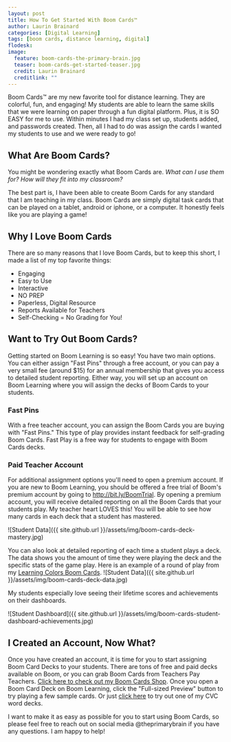 ```yaml
---
layout: post
title: How To Get Started With Boom Cards™
author: Laurin Brainard
categories: [Digital Learning]
tags: [boom cards, distance learning, digital]
flodesk: 
image:
  feature: boom-cards-the-primary-brain.jpg
  teaser: boom-cards-get-started-teaser.jpg
  credit: Laurin Brainard
  creditlink: ""
---
```

Boom Cards™ are my new favorite tool for distance learning. They are colorful, fun, and engaging! My students are able to learn the same skills that we were learning on paper through a fun digital platform. Plus, it is SO EASY for me to use. Within minutes I had my class set up, students added, and passwords created. Then, all I had to do was assign the cards I wanted my students to use and we were ready to go! 

## What Are Boom Cards?
You might be wondering exactly what Boom Cards are. *What can I use them for? How will they fit into my classroom?* 

The best part is, I have been able to create Boom Cards for any standard that I am teaching in my class. Boom Cards are simply digital task cards that can be played on a tablet, android or iphone, or a computer. It honestly feels like you are playing a game! 

## Why I Love Boom Cards
There are so many reasons that I love Boom Cards, but to keep this short, I made a list of my top favorite things:
- Engaging
- Easy to Use
- Interactive
- NO PREP
- Paperless, Digital Resource
- Reports Available for Teachers
- Self-Checking = No Grading for You!

## Want to Try Out Boom Cards?
Getting started on Boom Learning is so easy! You have two main options. You can either assign "Fast Pins" through a free account, or you can pay a very small fee (around $15) for an annual membership that gives you access to detailed student reporting. Either way, you will set up an account on Boom Learning where you will assign the decks of Boom Cards to your students. 

### Fast Pins
With a free teacher account, you can assign the Boom Cards you are buying with "Fast Pins." This type of play provides instant feedback for self-grading Boom Cards. Fast Play is a free way for students to engage with Boom Cards decks. 

### Paid Teacher Account
For additional assignment options you'll need to open a premium account. If you are new to Boom Learning, you should be offered a free trial of Boom's premium account by going to http://bit.ly/BoomTrial. By opening a premium account, you will receive detailed reporting on all the Boom Cards that your students play. My teacher heart LOVES this! You will be able to see how many cards in each deck that a student has mastered. 

![Student Data]({{ site.github.url }}/assets/img/boom-cards-deck-mastery.jpg)

You can also look at detailed reporting of each time a student plays a deck. The data shows you the amount of time they were playing the deck and the specific stats of the game play. Here is an example of a round of play from my [Learning Colors Boom Cards](https://wow.boomlearning.com/deck/learning-colors-gSe5egFpkLoqpxFsX).
![Student Data]({{ site.github.url }}/assets/img/boom-cards-deck-data.jpg)

My students especially love seeing their lifetime scores and achievements on their dashboards. 

![Student Dashboard]({{ site.github.url }}/assets/img/boom-cards-student-dashboard-achievements.jpg)

## I Created an Account, Now What?
Once you have created an account, it is time for you to start assigning Boom Card Decks to your students. There are tons of free and paid decks available on Boom, or you can grab Boom Cards from Teachers Pay Teachers. [Click here to check out my Boom Cards Shop](https://wow.boomlearning.com/author/theprimarybrain?ref=blogquickstart). Once you open a Boom Card Deck on Boom Learning, click the "Full-sized Preview" button to try playing a few sample cards. Or just [click here](https://wow.boomlearning.com/deck/q-H6TDmkrAmPFvsG6YE?ref=tpt) to try out one of my CVC word decks. 



I want to make it as easy as possible for you to start using Boom Cards, so please feel free to reach out on social media @theprimarybrain if you have any questions. I am happy to help!